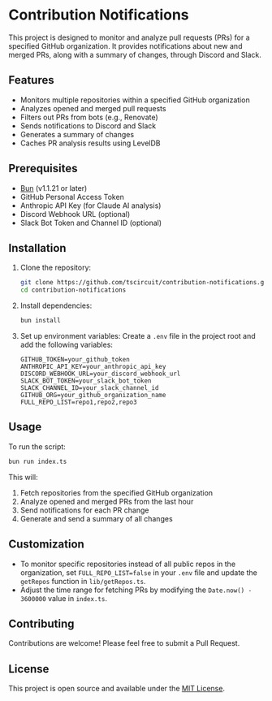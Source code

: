 # Contribution Notifications

This project is designed to monitor and analyze pull requests (PRs) for a specified GitHub organization. It provides notifications about new and merged PRs, along with a summary of changes, through Discord and Slack.

## Features

- Monitors multiple repositories within a specified GitHub organization
- Analyzes opened and merged pull requests
- Filters out PRs from bots (e.g., Renovate)
- Sends notifications to Discord and Slack
- Generates a summary of changes
- Caches PR analysis results using LevelDB

## Prerequisites

- [Bun](https://bun.sh) (v1.1.21 or later)
- GitHub Personal Access Token
- Anthropic API Key (for Claude AI analysis)
- Discord Webhook URL (optional)
- Slack Bot Token and Channel ID (optional)

## Installation

1. Clone the repository:

   ```bash
   git clone https://github.com/tscircuit/contribution-notifications.git
   cd contribution-notifications
   ```

2. Install dependencies:

   ```bash
   bun install
   ```

3. Set up environment variables:
   Create a `.env` file in the project root and add the following variables:
   ```
   GITHUB_TOKEN=your_github_token
   ANTHROPIC_API_KEY=your_anthropic_api_key
   DISCORD_WEBHOOK_URL=your_discord_webhook_url
   SLACK_BOT_TOKEN=your_slack_bot_token
   SLACK_CHANNEL_ID=your_slack_channel_id
   GITHUB_ORG=your_github_organization_name
   FULL_REPO_LIST=repo1,repo2,repo3
   ```

## Usage

To run the script:

```bash
bun run index.ts
```

This will:

1. Fetch repositories from the specified GitHub organization
2. Analyze opened and merged PRs from the last hour
3. Send notifications for each PR change
4. Generate and send a summary of all changes

## Customization

- To monitor specific repositories instead of all public repos in the organization, set `FULL_REPO_LIST=false` in your `.env` file and update the `getRepos` function in `lib/getRepos.ts`.
- Adjust the time range for fetching PRs by modifying the `Date.now() - 3600000` value in `index.ts`.

## Contributing

Contributions are welcome! Please feel free to submit a Pull Request.

## License

This project is open source and available under the [MIT License](LICENSE).

